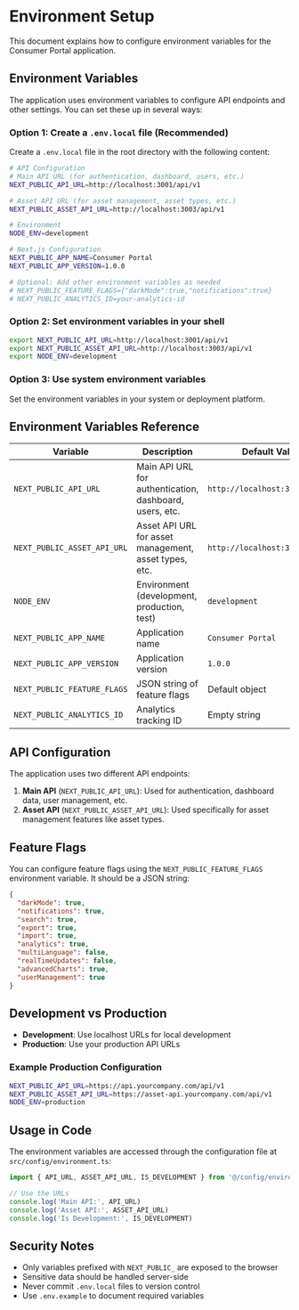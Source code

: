 # Environment Setup

This document explains how to configure environment variables for the Consumer Portal application.

## Environment Variables

The application uses environment variables to configure API endpoints and other settings. You can set these up in several ways:

### Option 1: Create a `.env.local` file (Recommended)

Create a `.env.local` file in the root directory with the following content:

```bash
# API Configuration
# Main API URL (for authentication, dashboard, users, etc.)
NEXT_PUBLIC_API_URL=http://localhost:3001/api/v1

# Asset API URL (for asset management, asset types, etc.)
NEXT_PUBLIC_ASSET_API_URL=http://localhost:3003/api/v1

# Environment
NODE_ENV=development

# Next.js Configuration
NEXT_PUBLIC_APP_NAME=Consumer Portal
NEXT_PUBLIC_APP_VERSION=1.0.0

# Optional: Add other environment variables as needed
# NEXT_PUBLIC_FEATURE_FLAGS={"darkMode":true,"notifications":true}
# NEXT_PUBLIC_ANALYTICS_ID=your-analytics-id
```

### Option 2: Set environment variables in your shell

```bash
export NEXT_PUBLIC_API_URL=http://localhost:3001/api/v1
export NEXT_PUBLIC_ASSET_API_URL=http://localhost:3003/api/v1
export NODE_ENV=development
```

### Option 3: Use system environment variables

Set the environment variables in your system or deployment platform.

## Environment Variables Reference

| Variable | Description | Default Value | Required |
|----------|-------------|---------------|----------|
| `NEXT_PUBLIC_API_URL` | Main API URL for authentication, dashboard, users, etc. | `http://localhost:3001/api/v1` | No |
| `NEXT_PUBLIC_ASSET_API_URL` | Asset API URL for asset management, asset types, etc. | `http://localhost:3003/api/v1` | No |
| `NODE_ENV` | Environment (development, production, test) | `development` | No |
| `NEXT_PUBLIC_APP_NAME` | Application name | `Consumer Portal` | No |
| `NEXT_PUBLIC_APP_VERSION` | Application version | `1.0.0` | No |
| `NEXT_PUBLIC_FEATURE_FLAGS` | JSON string of feature flags | Default object | No |
| `NEXT_PUBLIC_ANALYTICS_ID` | Analytics tracking ID | Empty string | No |

## API Configuration

The application uses two different API endpoints:

1. **Main API** (`NEXT_PUBLIC_API_URL`): Used for authentication, dashboard data, user management, etc.
2. **Asset API** (`NEXT_PUBLIC_ASSET_API_URL`): Used specifically for asset management features like asset types.

## Feature Flags

You can configure feature flags using the `NEXT_PUBLIC_FEATURE_FLAGS` environment variable. It should be a JSON string:

```json
{
  "darkMode": true,
  "notifications": true,
  "search": true,
  "export": true,
  "import": true,
  "analytics": true,
  "multiLanguage": false,
  "realTimeUpdates": false,
  "advancedCharts": true,
  "userManagement": true
}
```

## Development vs Production

- **Development**: Use localhost URLs for local development
- **Production**: Use your production API URLs

### Example Production Configuration

```bash
NEXT_PUBLIC_API_URL=https://api.yourcompany.com/api/v1
NEXT_PUBLIC_ASSET_API_URL=https://asset-api.yourcompany.com/api/v1
NODE_ENV=production
```

## Usage in Code

The environment variables are accessed through the configuration file at `src/config/environment.ts`:

```typescript
import { API_URL, ASSET_API_URL, IS_DEVELOPMENT } from '@/config/environment'

// Use the URLs
console.log('Main API:', API_URL)
console.log('Asset API:', ASSET_API_URL)
console.log('Is Development:', IS_DEVELOPMENT)
```

## Security Notes

- Only variables prefixed with `NEXT_PUBLIC_` are exposed to the browser
- Sensitive data should be handled server-side
- Never commit `.env.local` files to version control
- Use `.env.example` to document required variables 